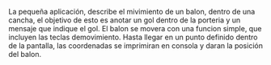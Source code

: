 La pequeña aplicación, describe el mivimiento de un balon, dentro de una cancha, el objetivo de esto es anotar un gol dentro de la porteria y un mensaje que indique el gol. El balon se movera con una funcion simple, que incluyen las teclas demovimiento. Hasta llegar en un punto definido dentro de la pantalla, las coordenadas se imprimiran en consola y daran la posición del balon.
